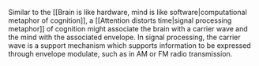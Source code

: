 ---
---

Similar to the [[Brain is like hardware, mind is like software|computational metaphor of cognition]], a [[Attention distorts time|signal processing metaphor]] of cognition might associate the brain with a carrier wave and the mind with the associated envelope. In signal processing, the carrier wave is a support mechanism which supports information to be expressed through envelope modulate, such as in AM or FM radio transmission.